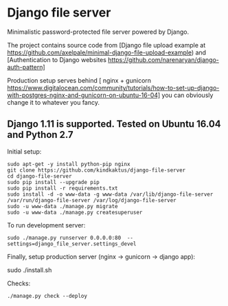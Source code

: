 Django  file server
==================================

Minimalistic password-protected file server powered by Django.

The project contains source code from [Django file upload example at https://github.com/axelpale/minimal-django-file-upload-example) and [Authentication to Django websites https://github.com/narenaryan/django-auth-pattern]

Production setup serves behind [ nginx + gunicorn https://www.digitalocean.com/community/tutorials/how-to-set-up-django-with-postgres-nginx-and-gunicorn-on-ubuntu-16-04] you can obviously change it to whatever you fancy.


Django 1.11 is supported. Tested on Ubuntu 16.04 and Python 2.7
------------------

Initial setup:

    sudo apt-get -y install python-pip nginx
    git clone https://github.com/kindkaktus/django-file-server
    cd django-file-server
    sudo pip install --upgrade pip
    sudo pip install -r requirements.txt
    sudo install -d -o www-data -g www-data /var/lib/django-file-server /var/run/django-file-server /var/log/django-file-server
    sudo -u www-data ./manage.py migrate
    sudo -u www-data ./manage.py createsuperuser

To run development server:

    sudo ./manage.py runserver 0.0.0.0:80  --settings=django_file_server.settings_devel

Finally, setup production server (nginx -> gunicorn -> django app):

   sudo ./install.sh

Checks:

    ./manage.py check --deploy

